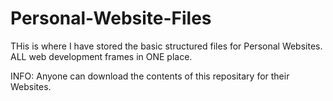 # Personal-Website-Files
THis is where I have stored the basic structured files for Personal Websites.
ALL web development frames in ONE place.

INFO: Anyone can download the contents of this repositary for their Websites.
